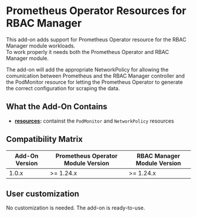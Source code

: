 # Prometheus Operator Resources for RBAC Manager

This add-on adds support for Prometheus Operator resource for the RBAC Manager module workloads.  
To work properly it needs both the Prometheus Operator and RBAC Manager module.

The add-on will add the appropriate NetworkPolicy for allowing the comunication between Prometheus and the
RBAC Manager controller and the PodMonitor resource for letting the Prometheus Operator to generate the correct
configuration for scraping the data.

## What the Add-On Contains

- **[resources](./resources):** containst the `PodMonitor` and `NetworkPolicy` resources

## Compatibility Matrix

| Add-On Version | Prometheus Operator Module Version | RBAC Manager Module Version |
|----------------|------------------------------------|-----------------------------|
| 1.0.x          | >= 1.24.x                          | >= 1.24.x                   |

## User customization

No customization is needed. The add-on is ready-to-use.
